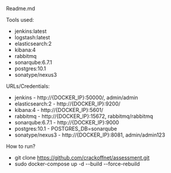 Readme.md

Tools used:

- jenkins:latest
- logstash:latest
- elasticsearch:2
- kibana:4
- rabbitmq
- sonarqube:6.7.1
- postgres:10.1
- sonatype/nexus3


URLs/Credentials:

- jenkins - http://{DOCKER_IP}:50000/, admin/admin
- elasticsearch:2 - http://{DOCKER_IP}:9200/
- kibana:4 - http://{DOCKER_IP}:5601/
- rabbitmq - http://{DOCKER_IP}:15672, rabbitmq/rabbitmq
- sonarqube:6.7.1 - http://{DOCKER_IP}:9000
- postgres:10.1 - POSTGRES_DB=sonarqube
- sonatype/nexus3 - http://{DOCKER_IP}:8081, admin/admin123


How to run?

- git clone https://github.com/crackoffnet/assessment.git
- sudo docker-compose up -d --build --force-rebuild
